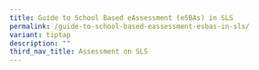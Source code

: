 ```yaml
---
title: Guide to School Based eAssessment (eSBAs) in SLS
permalink: /guide-to-school-based-eassessment-esbas-in-sls/
variant: tiptap
description: ""
third_nav_title: Assessment on SLS
---
```

